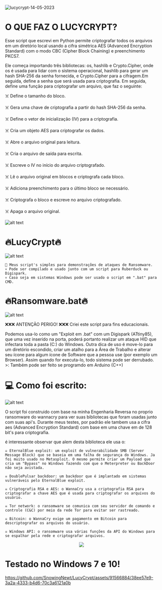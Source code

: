 ![lucycrypt-14-05-2023](https://github.com/SnowingNewt/LucyCrypt/assets/91566884/e7961c1c-0b9c-4ec9-b5b9-b1a362b7ef74)
# O QUE FAZ O LUCYCRYPT?

Esse script que escrevi em Python permite criptografar todos os arquivos em um diretório local usando a cifra simétrica AES (Advanced Encryption Standard) com o modo CBC (Cipher Block Chaining) e preenchimento PKCS7.

Ele começa importando três bibliotecas: os, hashlib e Crypto.Cipher, onde os é usada para lidar com o sistema operacional, hashlib para gerar um hash SHA-256 da senha fornecida, e Crypto.Cipher para a cifragem.Em seguida, define a senha que será usada para criptografia. Em seguida, define uma função para criptografar um arquivo, que faz o seguinte:


 ☠️ Define o tamanho do bloco.
 
 ☠️ Gera uma chave de criptografia a partir do hash SHA-256 da senha.
 
 ☠️ Define o vetor de inicialização (IV) para a criptografia.
 
 ☠️ Cria um objeto AES para criptografar os dados.
 
 ☠️ Abre o arquivo original para leitura.
 
 ☠️ Cria o arquivo de saída para escrita.
 
 ☠️ Escreve o IV no início do arquivo criptografado.
 
 ☠️ Lê o arquivo original em blocos e criptografa cada bloco.
 
 ☠️ Adiciona preenchimento para o último bloco se necessário.
 
 ☠️ Criptografa o bloco e escreve no arquivo criptografado.
 
 ☠️ Apaga o arquivo original.


![alt text](https://thumbs.dreamstime.com/b/tela-de-computador-com-alertas-do-ataque-do-ransomware-no-vermelho-e-em-um-hacke-92535628.jpg)

# 🔥LucyCrypt🔥
                                                                                                   
![alt text](https://i.ibb.co/CJ93sNY/VID-20230418-170612.gif)

    🎩 Meus script's simples para demonstrações de ataques de Ransomware. 
    💀 Pode ser compilado e usado junto com um script para Ruberduck ou Digispark. 
    💀 Caso seja em sistemas Windows pode ser usado o script em ".bat" para CMD.

# 🔥Ransomware.bat🔥
![alt text](https://media2.giphy.com/media/WTyrLaSidmKYHM9QcA/giphy.gif?cid=ecf05e47olkgmuscfriueqlgebuglg0fvtkhe2ms1l0uj7yc&rid=giphy.gif&ct=g)

❌❌❌ ANTENÇÃO PERIGO! ❌❌❌ Criei este script para fins educacionais. 

Podemos usa-lo como um "Exploit em .bat" com um Digispark (ATtiny85), que uma vez inserido na porta, poderá portanto realizar um ataque HID que infectara toda a pasta (C:) do Windows. Outra dica de uso é move-lo para um diretório escondido, criar um atalho para a Área de Trabalho e alterar seu ícone para algum ícone de Software que a pessoa use (por exemplo um Browser). Assim quando for executa-lo, todo sistema pode ser derrubado. >: Também pode ser feito se programdo em Arduino (C++)

# 💻 Como foi escrito:

![alt text](https://i.ibb.co/5c3HNJw/2023-04-18-17-02-23.png)

O script foi construido com base na minha Engenharia Reversa no proprio ransomware do wannacry para ver suas bibliotecas que foram usadas junto com suas api's. Durante meus testes, por padrão ele tambem usa a cifra aes (Advanced Encryption Standard) com base em uma chave em de 128 bit's para criptografia.

é interessante observar que alem desta biblioteca ele usa o: 

    ☠️ EternalBlue exploit: um exploit de vulnerabilidade SMB (Server Message Block) que se baseia em uma falha de segurança do Windows. Ja foi muito usado no Metasploit. O mesmo permite criar um Payload que cria um "Bypass" no Windows fazendo com que o Meterpreter ou BackDoor não seja avistada. 

    ☠️ DoublePulsar backdoor: um backdoor que é implantado em sistemas vulneráveis ​​pelo EternalBlue exploit.

    ☠️ Criptografia RSA e AES: o WannaCry usa a criptografia RSA para criptografar a chave AES que é usada para criptografar os arquivos do usuário.

    ☠️ Tor network: o ransomware se comunica com seu servidor de comando e controle (C&C) por meio da rede Tor para evitar ser rastreado.

    ☠️ Bitcoin: o WannaCry exige um pagamento em Bitcoin para descriptografar os arquivos do usuário.

    ☠️ Windows API: o ransomware usa várias funções da API do Windows para se espalhar pela rede e criptografar arquivos. 
  
<p align="center">
<img src="http://img.shields.io/static/v1?label=STATUS&message=EM%20DESENVOLVIMENTO&color=RED&style=for-the-badge"/>
</p>

# Testado no Windows 7 e 10!
https://github.com/SnowingNewt/LucyCrypt/assets/91566884/38ee57e9-3a2a-4333-b4d6-70c3a6121a0b



  
